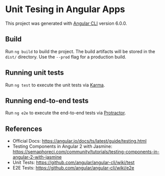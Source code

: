 # Unit Tesing in Angular Apps

This project was generated with [Angular CLI](https://github.com/angular/angular-cli) version 6.0.0.


## Build

Run `ng build` to build the project. The build artifacts will be stored in the `dist/` directory. Use the `--prod` flag for a production build.

## Running unit tests

Run `ng test` to execute the unit tests via [Karma](https://karma-runner.github.io).

## Running end-to-end tests

Run `ng e2e` to execute the end-to-end tests via [Protractor](http://www.protractortest.org/).

## References
* Official Docs: https://angular.io/docs/ts/latest/guide/testing.html
* Testing Components in Angular 2 with Jasmine: https://semaphoreci.com/community/tutorials/testing-components-in-angular-2-with-jasmine
* Unit Tests: https://github.com/angular/angular-cli/wiki/test
* E2E Tests: https://github.com/angular/angular-cli/wiki/e2e
